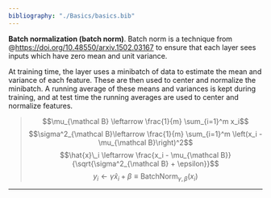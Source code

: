 ```yaml
---
bibliography: "./Basics/basics.bib"
---
```


**Batch normalization (batch norm)**. Batch norm is a technique from @https://doi.org/10.48550/arxiv.1502.03167 to ensure that each layer sees inputs which have zero mean and unit variance.

At training time, the layer uses a minibatch of data to estimate the mean and variance of each feature. These are then used to center and normalize the minibatch. A running average of these means and variances is kept during training, and at test time the running averages are used to center and normalize features.

> $$\mu_{\mathcal B} \leftarrow \frac{1}{m} \sum_{i=1}^m x_i$$
> $$\sigma^2_{\mathcal B}\leftarrow \frac{1}{m} \sum_{i=1}^m \left(x_i - \mu_{\mathcal B}\right)^2$$
> $$\hat{x}\_i \leftarrow \frac{x_i - \mu_{\mathcal B}}{\sqrt{\sigma^2_{\mathcal B} + \epsilon}}$$
> $$y_i \leftarrow \gamma \hat{x}_i + \beta \equiv \mathsf{BatchNorm}_{\gamma, \beta}(x_i)$$

---